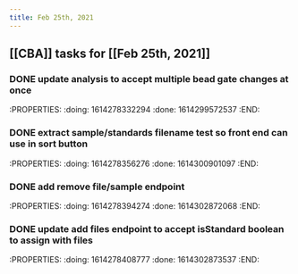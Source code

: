 ```yaml
---
title: Feb 25th, 2021
---
```


## [[CBA]] tasks for [[Feb 25th, 2021]]
### DONE update analysis to accept multiple bead gate changes at once
:PROPERTIES:
:doing: 1614278332294
:done: 1614299572537
:END:
### DONE extract sample/standards filename test so front end can use in sort button
:PROPERTIES:
:doing: 1614278356276
:done: 1614300901097
:END:
### DONE add remove file/sample endpoint
:PROPERTIES:
:doing: 1614278394274
:done: 1614302872068
:END:
### DONE update add files endpoint to accept isStandard boolean to assign with files
:PROPERTIES:
:doing: 1614278408777
:done: 1614302873537
:END:
